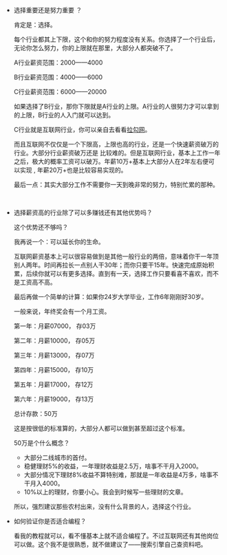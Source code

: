 - 选择重要还是努力重要 ？

  肯定是：选择。

  每个行业都其上下限，这个和你的努力程度没有关系。你选择了一个行业后，无论你怎么努力，你的上限就在那里，大部分人都突破不了。

  A行业薪资范围：2000——4000

  B行业薪资范围：4000——6000

  C行业薪资范围：6000——20000

  如果选择了B行业，那你下限就是A行业的上限。A行业的人很努力才可以拿到的上限，B行业的人入门就可以达到。

  C行业就是互联网行业，你可以亲自去看看[拉勾网](https://www.lagou.com/)。

  而且互联网不仅仅是一个下限高，上限也高的行业，还是一个快速薪资破万的行业。大部分行业薪资破万还是   比较难的。但是互联网行业，基本上工作一年之后，极大的概率工资可以破万。年薪10万+基本上大部分人在2年左右便可以实现 , 年薪20万+也是比较容易实现的。

  最后一点：其实大部分工作不需要你一天到晚非常的努力，特别忙累的那种。

  ​            

  

- 选择薪资高的行业除了可以多赚钱还有其他优势吗？

  这个优势还不够吗？

  我再说一个：可以延长你的生命。

  互联网薪资基本上可以很容易做到是其他一般行业的两倍，意味着你干一年顶别人两年。时间再拉长一点别人干30年；而你只要干15年。快速完成原始积累，后续你就可以有更多选择。直到有一天，选择工作只要看喜不喜欢，而不是工资高不高。

  最后再做一个简单的计算：如果你24岁大学毕业，工作6年刚刚好30岁。

  一般来说，年终奖会有一个月工资。

  第一年：月薪07000，     存03万 

  第二年：月薪10000，     存05万

  第三年：月薪13000，     存07万   

  第四年：月薪15000，     存10万 

  第五年：月薪17000，     存12万

  第六年：月薪19000，     存13万 

  总计存款：50万 

  这是按很低的标准算的，大部分人都可以做到甚至超过这个标准。

  50万是个什么概念？

  - 大部分二线城市的首付。
  - 稳健理财5%的收益，一年理财收益是2.5万，啥事不干月入2000。
  - 大部分情况下理财8%收益不算特别难，那就是一年收益是4万多，啥事不干月入4000。
  - 10%以上的理财，你要小心。我会到时候写一些理财的文章。
    

  所以，强烈建议那些农村出来，没有什么背景的人，选择这个行业。

- 如何验证你是否适合编程？

  看我的教程就可以，看不懂基本上就不适合编程了。不过互联网还有其他岗位可以做。这个我不是很熟悉，就不做建议了——搜索引擎自己查资料吧。

  

